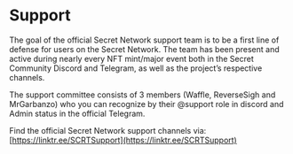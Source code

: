 # Support

The goal of the official Secret Network support team is to be a first line of defense for users on the Secret Network. The team has been present and active during nearly every NFT mint/major event both in the Secret Community Discord and Telegram, as well as the project’s respective channels.&#x20;

The support committee consists of 3 members (Waffle, ReverseSigh and MrGarbanzo) who you can recognize by their @support role in discord and Admin status in the official Telegram.&#x20;

Find the official Secret Network support channels via: [https://linktr.ee/SCRTSupport](https://linktr.ee/SCRTSupport)

